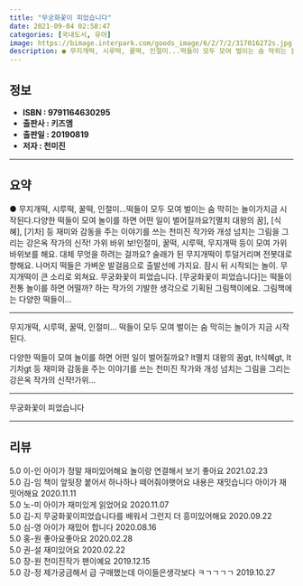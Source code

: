 ```yaml
---
title: "무궁화꽃이 피었습니다"
date: 2021-09-04 02:58:47
categories: [국내도서, 유아]
image: https://bimage.interpark.com/goods_image/6/2/7/2/317016272s.jpg
description: ● 무지개떡, 시루떡, 꿀떡, 인절미...떡들이 모두 모여 벌이는 숨 막히는 놀이가지금 시작된다.다양한 떡들이 모여 놀이를 하면 어떤 일이 벌어질까요?[멸치 대왕의 꿈], [식혜], [기차] 등 재미와 감동을 주는 이야기를 쓰는 천미진 작가와 개성 넘치는 그림을 그리는 강은옥 작가의
---
```


## **정보**

- **ISBN : 9791164630295**
- **출판사 : 키즈엠**
- **출판일 : 20190819**
- **저자 : 천미진**

------



## **요약**

●  무지개떡, 시루떡, 꿀떡, 인절미...떡들이 모두 모여 벌이는 숨 막히는 놀이가지금 시작된다.다양한 떡들이 모여 놀이를 하면 어떤 일이 벌어질까요?[멸치 대왕의 꿈], [식혜], [기차] 등 재미와 감동을 주는 이야기를 쓰는 천미진 작가와 개성 넘치는 그림을 그리는 강은옥 작가의 신작! 가위 바위 보!인절미, 꿀떡, 시루떡, 무지개떡 등이 모여 가위바위보를 해요. 대체 무엇을 하려는 걸까요? 술래가 된 무지개떡이 투덜거리며 전봇대로 향해요. 나머지 떡들은 가벼운 발걸음으로 출발선에 가지요. 잠시 뒤 시작되는 놀이. 무지개떡이 큰 소리로 외쳐요. 무궁화꽃이 피었습니다. [무궁화꽃이 피었습니다]는 떡들이 전통 놀이를 하면 어떨까? 하는 작가의 기발한 생각으로 기획된 그림책이에요. 그림책에는 다양한 떡들이...

------

무지개떡, 시루떡, 꿀떡, 인절미…
떡들이 모두 모여 벌이는 숨 막히는 놀이가
지금 시작된다.

다양한 떡들이 모여 놀이를 하면 어떤 일이 벌어질까요?
lt멸치 대왕의 꿈gt, lt식혜gt, lt기차gt 등 재미와 감동을 주는 
이야기를 쓰는 천미진 작가와 
개성 넘치는 그림을 그리는 강은옥 작가의 신작!가위... 

------


무궁화꽃이 피었습니다 

------


## **리뷰** 

5.0 이-인 아이가 정말 재미있어해요 놀이랑 연결해서 보기 좋아요 2021.02.23 <br/>5.0 김-임 책이 앞뒷장 붙어서 하나하나 떼어줘야햇어요
내용은 재밋습니다 아이가 재밋어해요 2020.11.11 <br/>5.0 노-미 아이가 재미있게 읽었어요 2020.11.07 <br/>5.0 김-지 무궁화꽃이피었습니다를 배워서 그런지 더 흥미있어해요 2020.09.22 <br/>5.0 심-영 아이가 재밌어 합니다 2020.08.16 <br/>5.0 홍-원 좋아요좋아요  2020.02.28 <br/>5.0 권-설 재미있어요 2020.02.22 <br/>5.0 장-원 천미진작가 팬이예요 2019.12.15 <br/>5.0 강-정 제가궁금해서 급 구매했는데 아이들은생각보다 ㅋㄱㄱㄱㄱ 2019.10.27 <br/>